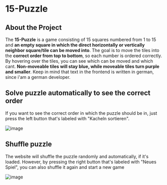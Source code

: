 # 15-Puzzle

## About the Project
The **15-Puzzle** is a game consisting of 15 squares numbered from 1 to 15 and **an empty square in which the direct horizontally or vertically neighbor square/tile can be moved into**. The goal is to move the tiles into the **correct order from top to bottom**, so each number is ordered correctly. By hovering over the tiles, you can see which can be moved and which cant. **Non-moveable tiles will stay blue, while moveable tiles turn purple and smaller**. Keep in mind that text in the frontend is written in german, since i'am a german developer.

## Solve puzzle automatically to see the correct order
If you want to see the correct order in which the puzzle should be in, just press the left button that's labeled with "Kacheln sortieren".

![image](https://github.com/LouisLohmer/15-Puzzle/assets/126259607/fda86131-df27-46e0-a1d3-abb8123a4ac7)

## Shuffle puzzle
The website will shuffle the puzzle randomly and automatically, if it's loaded. However, by pressing the right button that's labeled with "Neues Spiel", you can also shuffle it again and start a new game

![image](https://github.com/LouisLohmer/15-Puzzle/assets/126259607/fda86131-df27-46e0-a1d3-abb8123a4ac7)





